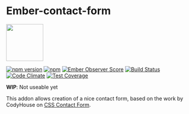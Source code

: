 # Ember-contact-form

<a href="https://shipshape.io/"><img src="http://i.imgur.com/bU4ABmk.png" width="100" height="100"/></a>

[![npm version](https://badge.fury.io/js/ember-contact-form.svg)](http://badge.fury.io/js/ember-contact-form)
[![npm](https://img.shields.io/npm/dm/ember-contact-form.svg)]()
[![Ember Observer Score](http://emberobserver.com/badges/ember-contact-form.svg)](http://emberobserver.com/addons/ember-contact-form)
[![Build Status](https://travis-ci.org/shipshapecode/ember-contact-form.svg)](https://travis-ci.org/shipshapecode/ember-contact-form)
[![Code Climate](https://codeclimate.com/github/shipshapecode/ember-contact-form/badges/gpa.svg)](https://codeclimate.com/github/shipshapecode/ember-contact-form)
[![Test Coverage](https://codeclimate.com/github/shipshapecode/ember-contact-form/badges/coverage.svg)](https://codeclimate.com/github/shipshapecode/ember-contact-form/coverage)

**WIP**: Not useable yet

This addon allows creation of a nice contact form, based on the work by CodyHouse on [CSS Contact Form](https://codyhouse.co/gem/css-contact-form/).
